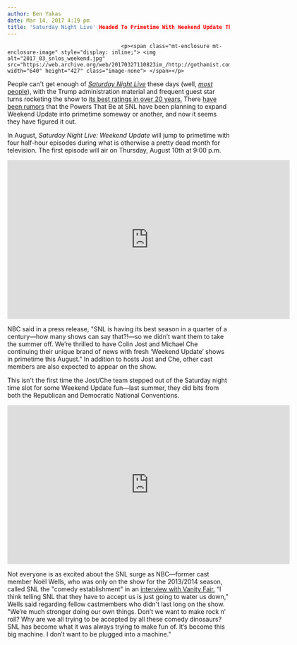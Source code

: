 ```yaml
---
author: Ben Yakas
date: Mar 14, 2017 4:19 pm
title: 'Saturday Night Live' Headed To Primetime With Weekend Update This Summer
---
```


	
										<p><span class="mt-enclosure mt-enclosure-image" style="display: inline;"> <img alt="2017_03_snlos_weekend.jpg" src="https://web.archive.org/web/20170327110823im_/http://gothamist.com/attachments/byakas/2017_03_snlos_weekend.jpg" width="640" height="427" class="image-none"> </span></p>

<p>People can&apos;t get enough of <a href="https://web.archive.org/web/20170327110823/http://gothamist.com/tags/snl"><em>Saturday Night Live</em></a> these days (well, <a href="https://web.archive.org/web/20170327110823/http://www.vulture.com/2017/03/snl-has-never-been-more-popular-and-less-fun.html"><em>most</em> people</a>), with the Trump administration material and frequent guest star turns rocketing the show to <a href="https://web.archive.org/web/20170327110823/http://www.avclub.com/article/saturday-night-live-enjoying-its-highest-ratings-o-249926">its best ratings in over 20 years.</a> There <a href="https://web.archive.org/web/20170327110823/http://screencrush.com/snl-weekend-update-spinoff-primetime/">have been rumors</a> that the Powers That Be at SNL have been planning to expand Weekend Update into primetime someway or another, and now it seems they have figured it out.</p>

<p>In August, <em>Saturday Night Live: Weekend Update</em> will jump to primetime with four half-hour episodes during what is otherwise a pretty dead month for television. The first episode will air on Thursday, August 10th at 9:00 p.m. </p>

<p><iframe width="640" height="360" src="https://web.archive.org/web/20170327110823if_/https://www.youtube.com/embed/zC9soHD9aok" frameborder="0" allowfullscreen></iframe></p>

<p>NBC said in a press release, &quot;SNL is having its best season in a quarter of a century&#x2014;how many shows can say that?!&#x2014;so we didn&#x2019;t want them to take the summer off. We&#x2019;re thrilled to have Colin Jost and Michael Che continuing their unique brand of news with fresh &#x2018;Weekend Update&#x2019; shows in primetime this August.&quot; In addition to hosts Jost and Che, other cast members are also expected to appear on the show.  </p>

<p>This isn&apos;t the first time the Jost/Che team stepped out of the Saturday night time slot for some Weekend Update fun&#x2014;last summer, they did bits from both the Republican and Democratic National Conventions.</p>

<p><iframe width="640" height="360" src="https://web.archive.org/web/20170327110823if_/https://www.youtube.com/embed/zdagdK0O0GM" frameborder="0" allowfullscreen></iframe></p>

<p>Not everyone is as excited about the SNL surge as NBC&#x2014;former cast member No&#xEB;l Wells, who was only on the show for the 2013/2014 season, called SNL the &quot;comedy establishment&quot; in an <a href="https://web.archive.org/web/20170327110823/http://www.vanityfair.com/hollywood/2017/03/noel-wells-saturday-night-live-mr-roosevelt-sxsw?mbid=social_twitter&amp;mbid=social_twitter&amp;mbid=social_twitter&amp;mbid=social_twitter">interview with Vanity Fair.</a> &#x201C;I think telling SNL that they have to accept us is just going to water us down,&#x201D; Wells said regarding fellow castmembers who didn&apos;t last long on the show. &quot;We&#x2019;re much stronger doing our own things. Don&#x2019;t we want to make rock n&#x2019; roll? Why are we all trying to be accepted by all these comedy dinosaurs? SNL has become what it was always trying to make fun of. It&#x2019;s become this big machine. I don&#x2019;t want to be plugged into a machine.&quot; <br>
</p>					
										
									
				